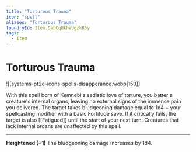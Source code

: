 ```yaml
---
title: "Torturous Trauma"
icon: "spell"
aliases: "Torturous Trauma"
foundryId: Item.DabCqUkhVUgzkR5y
tags:
  - Item
---
```


# Torturous Trauma
![[systems-pf2e-icons-spells-disapperance.webp|150]]

With this spell born of Kemnebi's sadistic love of torture, you batter a creature's internal organs, leaving no external signs of the immense pain you delivered. The target takes bludgeoning damage equal to 1d4 + your spellcasting modifier with a basic Fortitude save. If it critically fails, the target is also [[Fatigued]] until the start of your next turn. Creatures that lack internal organs are unaffected by this spell.

* * *

**Heightened (+1)** The bludgeoning damage increases by 1d4.
